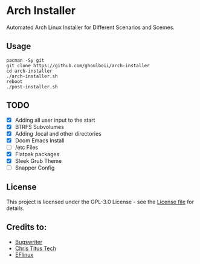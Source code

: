 # Arch Installer 

Automated Arch Linux Installer for Different Scenarios and Scemes.

## Usage

```
pacman -Sy git
git clone https://github.com/ghoulboii/arch-installer
cd arch-installer
./arch-installer.sh
reboot
./post-installer.sh
```

## TODO

- [x] Adding all user input to the start
- [x] BTRFS Subvolumes
- [x] Adding .local and other directories
- [x] Doom Emacs Install
- [ ] /etc Files
- [x] Flatpak packages
- [x] Sleek Grub Theme
- [ ] Snapper Config

## License 

This project is licensed under the GPL-3.0 License - see the [License file](LICENSE) for details.

## Credits to:

- [Bugswriter](https://github.com/Bugswriter/arch-linux-magic)
- [Chris Titus Tech](https://github.com/ChrisTitusTech/ArchTitus)
- [EFlinux](https://gitlab.com/eflinux/arch-basic)
